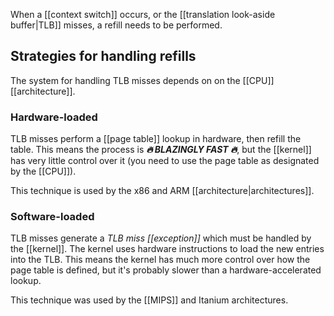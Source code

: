 When a [[context switch]] occurs, or the [[translation look-aside buffer|TLB]] misses, a refill needs to be performed.

## Strategies for handling refills

The system for handling TLB misses depends on on the [[CPU]] [[architecture]].

### Hardware-loaded
TLB misses perform a [[page table]] lookup in hardware, then refill the table. This means the process is ***🔥 BLAZINGLY FAST 🔥***, but the [[kernel]] has very little control over it (you need to use the page table as designated by the [[CPU]]).

This technique is used by the x86 and ARM [[architecture|architectures]].

### Software-loaded
TLB misses generate a *TLB miss [[exception]]* which must be handled by the [[kernel]]. The kernel uses hardware instructions to load the new entries into the TLB. This means the kernel has much more control over how the page table is defined, but it's probably slower than a hardware-accelerated lookup.

This technique was used by the [[MIPS]] and Itanium architectures.
